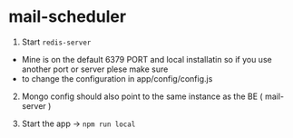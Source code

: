 # mail-scheduler

1. Start ```redis-server```  
* Mine is on the default 6379 PORT and local installatin so if you use another port or server plese make sure 
* to change the configuration in app/config/config.js

2. Mongo config should also point to the same instance as the BE ( mail-server )

3. Start the app -> ```npm run local```